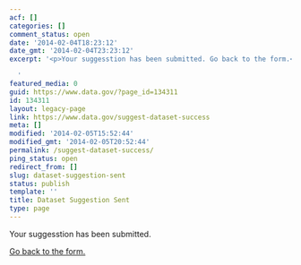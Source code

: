 ```yaml
---
acf: []
categories: []
comment_status: open
date: '2014-02-04T18:23:12'
date_gmt: '2014-02-04T23:23:12'
excerpt: '<p>Your suggesstion has been submitted. Go back to the form.</p>

  '
featured_media: 0
guid: https://www.data.gov/?page_id=134311
id: 134311
layout: legacy-page
link: https://www.data.gov/suggest-dataset-success
meta: []
modified: '2014-02-05T15:52:44'
modified_gmt: '2014-02-05T20:52:44'
permalink: /suggest-dataset-success/
ping_status: open
redirect_from: []
slug: dataset-suggestion-sent
status: publish
template: ''
title: Dataset Suggestion Sent
type: page
---
```

Your suggesstion has been submitted.


[Go back to the form.](/suggest)


